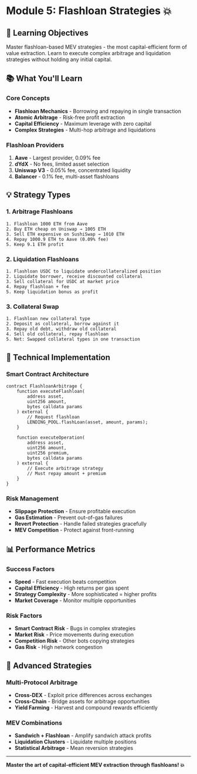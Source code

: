 # Module 5: Flashloan Strategies 💥

## 🎯 Learning Objectives

Master flashloan-based MEV strategies - the most capital-efficient form of value extraction. Learn to execute complex arbitrage and liquidation strategies without holding any initial capital.

## 📚 What You'll Learn

### Core Concepts
- **Flashloan Mechanics** - Borrowing and repaying in single transaction
- **Atomic Arbitrage** - Risk-free profit extraction
- **Capital Efficiency** - Maximum leverage with zero capital
- **Complex Strategies** - Multi-hop arbitrage and liquidations

### Flashloan Providers
1. **Aave** - Largest provider, 0.09% fee
2. **dYdX** - No fees, limited asset selection
3. **Uniswap V3** - 0.05% fee, concentrated liquidity
4. **Balancer** - 0.1% fee, multi-asset flashloans

## 💡 Strategy Types

### 1. Arbitrage Flashloans
```
1. Flashloan 1000 ETH from Aave
2. Buy ETH cheap on Uniswap → 1005 ETH
3. Sell ETH expensive on SushiSwap → 1010 ETH
4. Repay 1000.9 ETH to Aave (0.09% fee)
5. Keep 9.1 ETH profit
```

### 2. Liquidation Flashloans
```
1. Flashloan USDC to liquidate undercollateralized position
2. Liquidate borrower, receive discounted collateral
3. Sell collateral for USDC at market price
4. Repay flashloan + fee
5. Keep liquidation bonus as profit
```

### 3. Collateral Swap
```
1. Flashloan new collateral type
2. Deposit as collateral, borrow against it
3. Repay old debt, withdraw old collateral
4. Sell old collateral, repay flashloan
5. Net: Swapped collateral types in one transaction
```

## 🔧 Technical Implementation

### Smart Contract Architecture
```solidity
contract FlashloanArbitrage {
    function executeFlashloan(
        address asset,
        uint256 amount,
        bytes calldata params
    ) external {
        // Request flashloan
        LENDING_POOL.flashLoan(asset, amount, params);
    }
    
    function executeOperation(
        address asset,
        uint256 amount,
        uint256 premium,
        bytes calldata params
    ) external {
        // Execute arbitrage strategy
        // Must repay amount + premium
    }
}
```

### Risk Management
- **Slippage Protection** - Ensure profitable execution
- **Gas Estimation** - Prevent out-of-gas failures
- **Revert Protection** - Handle failed strategies gracefully
- **MEV Competition** - Protect against front-running

## 📊 Performance Metrics

### Success Factors
- **Speed** - Fast execution beats competition
- **Capital Efficiency** - High returns per gas spent
- **Strategy Complexity** - More sophisticated = higher profits
- **Market Coverage** - Monitor multiple opportunities

### Risk Factors
- **Smart Contract Risk** - Bugs in complex strategies
- **Market Risk** - Price movements during execution
- **Competition Risk** - Other bots copying strategies
- **Gas Risk** - High network congestion

## 🚀 Advanced Strategies

### Multi-Protocol Arbitrage
- **Cross-DEX** - Exploit price differences across exchanges
- **Cross-Chain** - Bridge assets for arbitrage opportunities
- **Yield Farming** - Harvest and compound rewards efficiently

### MEV Combinations
- **Sandwich + Flashloan** - Amplify sandwich attack profits
- **Liquidation Clusters** - Liquidate multiple positions
- **Statistical Arbitrage** - Mean reversion strategies

---

**Master the art of capital-efficient MEV extraction through flashloans! 💥**
